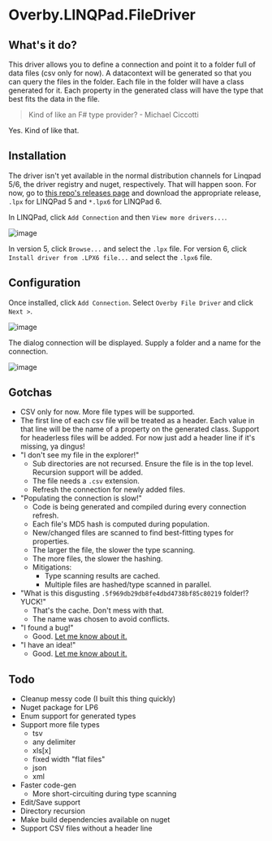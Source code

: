 # Overby.LINQPad.FileDriver

## What's it do?

This driver allows you to define a connection and point it to a folder full of data files (csv only for now). A datacontext will be generated so that you can query the files in the folder. Each file in the folder will have a class generated for it. Each property in the generated class will have the type that best fits the data in the file.

> Kind of like an F# type provider? - Michael Ciccotti

Yes. Kind of like that.

## Installation

The driver isn't yet available in the normal distribution channels for Linqpad 5/6, the driver registry and nuget, respectively. That will happen soon. For now, go to [this repo's releases page](https://github.com/ronnieoverby/Overby.LINQPad.FileDriver/releases) and download the appropriate release, `.lpx` for LINQPad 5 and `*.lpx6` for LINQPad 6.

In LINQPad, click `Add Connection` and then `View more drivers...`.

![image](https://user-images.githubusercontent.com/101028/79165476-3039d000-7db1-11ea-8753-ea6501897f6c.png)

In version 5, click `Browse...` and select the `.lpx` file. For version 6, click `Install driver from .LPX6 file...` and select the `.lpx6` file.

## Configuration

Once installed, click `Add Connection`. Select `Overby File Driver` and click `Next >`.

![image](https://user-images.githubusercontent.com/101028/79165801-e2719780-7db1-11ea-99e3-a2b620ea5488.png)

The dialog connection will be displayed. Supply a folder and a name for the connection.

![image](https://user-images.githubusercontent.com/101028/79165884-0b922800-7db2-11ea-98fa-697d6261aadc.png)

## Gotchas

- CSV only for now. More file types will be supported.
- The first line of each csv file will be treated as a header. Each value in that line will be the name of a property on the generated class. Support for headerless files will be added. For now just add a header line if it's missing, ya dingus!
- "I don't see my file in the explorer!"
  - Sub directories are not recursed. Ensure the file is in the top level. Recursion support will be added.
  - The file needs a `.csv` extension.
  - Refresh the connection for newly added files.
- "Populating the connection is slow!"
  - Code is being generated and compiled during every connection refresh.
  - Each file's MD5 hash is computed during population.
  - New/changed files are scanned to find best-fitting types for properties.
  - The larger the file, the slower the type scanning.
  - The more files, the slower the hashing.  
  - Mitigations: 
     - Type scanning results are cached.
     - Multiple files are hashed/type scanned in parallel.
 - "What is this disgusting `.5f969db29db8fe4dbd4738bf85c80219` folder!? YUCK!"
   - That's the cache. Don't mess with that.
   - The name was chosen to avoid conflicts.
 - "I found a bug!"
   - Good. [Let me know about it.](https://github.com/ronnieoverby/Overby.LINQPad.FileDriver/issues)
 - "I have an idea!"
   - Good. [Let me know about it.](https://github.com/ronnieoverby/Overby.LINQPad.FileDriver/issues)

## Todo

- Cleanup messy code (I built this thing quickly)
- Nuget package for LP6
- Enum support for generated types
- Support more file types
  - tsv
  - any delimiter
  - xls[x]
  - fixed width "flat files"
  - json
  - xml
- Faster code-gen
  - More short-circuiting during type scanning
- Edit/Save support
- Directory recursion
- Make build dependencies available on nuget
- Support CSV files without a header line
